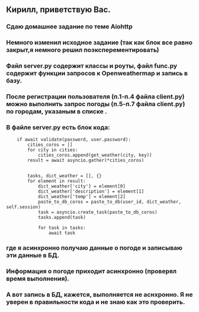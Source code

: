 ## Кирилл, приветствую Вас.
### Сдаю домашнее задание по теме Aiohttp
### Немного изменил исходное задание (так как блок все равно закрыт,я немного решил поэксперементировать)
### Файл server.py содержит классы и роуты, файл func.py содержит функции запросов к Openweathermap и запись в базу.
### После регистрации пользователя (п.1-п.4 файла client.py) можно выполнить запрос погоды (п.5-п.7 файла client.py) по городам, указаным в списке .
### В файле server.py есть блок кода:

        if await validate(password, user.password):
            cities_coros = []
            for city in cities:
                cities_coros.append(get_weather(city, key))
            result = await asyncio.gather(*cities_coros)


            tasks, dict_weather = [], {}
            for element in result:
                dict_weather['city'] = element[0]
                dict_weather['description'] = element[1]
                dict_weather['temp'] = element[2]
                paste_to_db_coros = paste_to_db(user_id, dict_weather, self.session)
                task = asyncio.create_task(paste_to_db_coros)
                tasks.append(task)

                for task in tasks:
                    await task

### где я асинхронно получаю данные о погоде и записываю эти данные в БД. 
### Информация о погоде приходит асинхронно (проверял время выполнения).
### А вот запись в БД, кажется, выполняется не аснхронно. Я не уверен в правильности кода и не знаю как это проверить.

